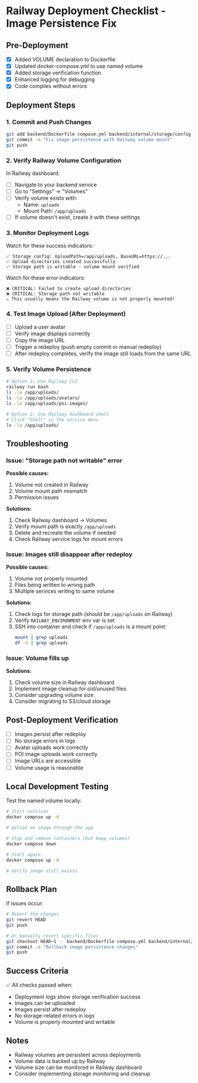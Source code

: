# Railway Deployment Checklist - Image Persistence Fix

## Pre-Deployment

- [x] Added VOLUME declaration to Dockerfile
- [x] Updated docker-compose.yml to use named volume
- [x] Added storage verification function
- [x] Enhanced logging for debugging
- [x] Code compiles without errors

## Deployment Steps

### 1. Commit and Push Changes
```bash
git add backend/Dockerfile compose.yml backend/internal/storage/config.go backend/internal/server/server.go
git commit -m "Fix image persistence with Railway volume mount"
git push
```

### 2. Verify Railway Volume Configuration
In Railway dashboard:
- [ ] Navigate to your backend service
- [ ] Go to "Settings" → "Volumes"
- [ ] Verify volume exists with:
  - Name: `uploads`
  - Mount Path: `/app/uploads`
- [ ] If volume doesn't exist, create it with these settings

### 3. Monitor Deployment Logs
Watch for these success indicators:
```
✅ Storage config: UploadPath=/app/uploads, BaseURL=https://...
✅ Upload directories created successfully
✅ Storage path is writable - volume mount verified
```

Watch for these error indicators:
```
❌ CRITICAL: Failed to create upload directories
❌ CRITICAL: Storage path not writable
⚠️ This usually means the Railway volume is not properly mounted!
```

### 4. Test Image Upload (After Deployment)
- [ ] Upload a user avatar
- [ ] Verify image displays correctly
- [ ] Copy the image URL
- [ ] Trigger a redeploy (push empty commit or manual redeploy)
- [ ] After redeploy completes, verify the image still loads from the same URL

### 5. Verify Volume Persistence
```bash
# Option 1: Use Railway CLI
railway run bash
ls -la /app/uploads/
ls -la /app/uploads/avatars/
ls -la /app/uploads/poi-images/

# Option 2: Use Railway dashboard shell
# Click "Shell" in the service menu
ls -la /app/uploads/
```

## Troubleshooting

### Issue: "Storage path not writable" error

**Possible causes:**
1. Volume not created in Railway
2. Volume mount path mismatch
3. Permission issues

**Solutions:**
1. Check Railway dashboard → Volumes
2. Verify mount path is exactly `/app/uploads`
3. Delete and recreate the volume if needed
4. Check Railway service logs for mount errors

### Issue: Images still disappear after redeploy

**Possible causes:**
1. Volume not properly mounted
2. Files being written to wrong path
3. Multiple services writing to same volume

**Solutions:**
1. Check logs for storage path (should be `/app/uploads` on Railway)
2. Verify `RAILWAY_ENVIRONMENT` env var is set
3. SSH into container and check if `/app/uploads` is a mount point:
   ```bash
   mount | grep uploads
   df -h | grep uploads
   ```

### Issue: Volume fills up

**Solutions:**
1. Check volume size in Railway dashboard
2. Implement image cleanup for old/unused files
3. Consider upgrading volume size
4. Consider migrating to S3/cloud storage

## Post-Deployment Verification

- [ ] Images persist after redeploy
- [ ] No storage errors in logs
- [ ] Avatar uploads work correctly
- [ ] POI image uploads work correctly
- [ ] Image URLs are accessible
- [ ] Volume usage is reasonable

## Local Development Testing

Test the named volume locally:
```bash
# Start services
docker compose up -d

# Upload an image through the app

# Stop and remove containers (but keep volumes)
docker compose down

# Start again
docker compose up -d

# Verify image still exists
```

## Rollback Plan

If issues occur:
```bash
# Revert the changes
git revert HEAD
git push

# Or manually revert specific files
git checkout HEAD~1 -- backend/Dockerfile compose.yml backend/internal/storage/config.go backend/internal/server/server.go
git commit -m "Rollback image persistence changes"
git push
```

## Success Criteria

✅ All checks passed when:
- Deployment logs show storage verification success
- Images can be uploaded
- Images persist after redeploy
- No storage-related errors in logs
- Volume is properly mounted and writable

## Notes

- Railway volumes are persistent across deployments
- Volume data is backed up by Railway
- Volume size can be monitored in Railway dashboard
- Consider implementing storage monitoring and cleanup
